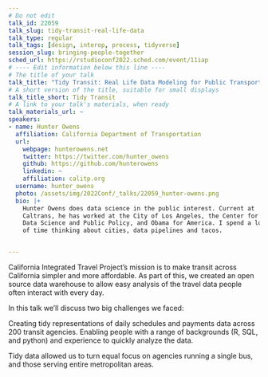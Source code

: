 ```yaml
---
# Do not edit
talk_id: 22059
talk_slug: tidy-transit-real-life-data
talk_type: regular
talk_tags: [design, interop, process, tidyverse]
session_slug: bringing-people-together
sched_url: https://rstudioconf2022.sched.com/event/11iap
# ---- Edit information below this line ----
# The title of your talk
talk_title: "Tidy Transit: Real Life Data Modeling for Public Transportation"
# A short version of the title, suitable for small displays
talk_title_short: Tidy Transit
# A link to your talk's materials, when ready
talk_materials_url: ~
speakers:
- name: Hunter Owens
  affiliation: California Department of Transportation
  url:
    webpage: hunterowens.net
    twitter: https://twitter.com/hunter_owens
    github: https://github.com/hunterowens
    linkedin: ~
    affiliation: calitp.org
  username: hunter_owens
  photo: /assets/img/2022Conf/_talks/22059_hunter-owens.png
  bio: |+
    Hunter Owens does data science in the public interest. Current at
    Caltrans, he has worked at the City of Los Angeles, the Center for
    Data Science and Public Policy, and Obama for America. I spend a lot
    of time thinking about cities, data pipelines and tacos.


---
```


<!-- ABSTRACT ----
Please write abstract below. You may use simple markdown (links, code style, bold, italics)
-->

California Integrated Travel Project’s mission is to make transit across
California simpler and more affordable. As part of this, we created an open
source data warehouse to allow easy analysis of the travel data people often
interact with every day.

In this talk we’ll discuss two big challenges we faced:

Creating tidy representations of daily schedules and payments data across 200
transit agencies. Enabling people with a range of backgrounds (R, SQL, and
python) and experience to quickly analyze the data.

Tidy data allowed us to turn equal focus on agencies running a single bus, and
those serving entire metropolitan areas.
